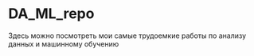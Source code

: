 # DA_ML_repo
Здесь можно посмотреть мои самые трудоемкие работы по анализу данных и машинному обучению
